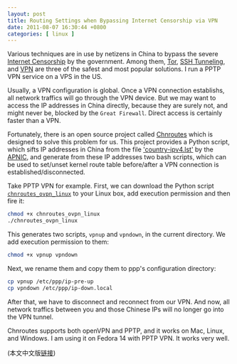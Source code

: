 ```yaml
---
layout: post
title: Routing Settings when Bypassing Internet Censorship via VPN
date: 2011-08-07 16:30:44 +0800
categories: [ linux ]
---
```


Various techniques are in use by netizens in China to bypass the severe [Internet Censorship][gfw] by the government.
Among them, [Tor][tor], [SSH Tunneling][ssh-tunnel], and [VPN][vpn] are three of the safest and most popular solutions. I run a PPTP VPN service on a VPS in the US.

<!-- more -->

Usually, a VPN configuration is global. Once a VPN connection establishs, all network traffics will go through the VPN device.
But we may want to access the IP addresses in China directly, because they are surely not, and might never be, blocked by the `Great Firewall`.
Direct access is certainly faster than a VPN.

Fortunately, there is an open source project called [Chnroutes][chnroutes] which is designed to solve this problem for us.
This project provides a Python script, which sifts IP addresses in China from the file ['country-ipv4.lst'][ipv4-list] by the [APNIC][apnic],
and generate from these IP addresses two bash scripts, which can be used to set/unset kernel route table before/after a VPN connection is established/disconnected.

Take PPTP VPN for example. First, we can download the Python script [`chnroutes_ovpn_linux`][ovpn-script] to your Linux box, add execution permission and then fire it:

``` bash
chmod +x chnroutes_ovpn_linux
./chnroutes_ovpn_linux
```

This generates two scripts, `vpnup` and `vpndown`, in the current directory. We add execution permission to them:

``` bash
chmod +x vpnup vpndown
```

Next, we rename them and copy them to ppp's configuration directory:

``` bash
cp vpnup /etc/ppp/ip-pre-up
cp vpndown /etc/ppp/ip-down.local
```

After that, we have to disconnect and reconnect from our VPN. And now, all network traffics between you and those Chinese IPs will no longer go into the VPN tunnel.

Chnroutes supports both openVPN and PPTP, and it works on Mac, Linux, and Windows. I am using it on Fedora 14 with PPTP VPN. It works very well.

(本文中文版[链接][chinese])

[gfw]:                  http://en.wikipedia.org/wiki/Internet_censorship_in_the_People%27s_Republic_of_China
[tor]:                  https://www.torproject.org/
[ssh-tunnel]:           http://en.wikipedia.org/wiki/Tunneling_protocol#Secure_Shell_tunneling
[vpn]:                  http://en.wikipedia.org/wiki/Virtual_private_network
[pptp-vpn]:             /linux/2011/07/04/pptp-vpn/
[chnroutes]:            http://code.google.com/p/chnroutes/
[apnic]:                http://www.apnic.net/
[ipv4-list]:            http://ftp.apnic.net/apnic/dbase/data/country-ipv4.lst
[ovpn-script]:          http://code.google.com/p/chnroutes/downloads/detail?name=chnroutes_ovpn_linux
[chinese]:              /linux/2011/08/08/route-by-ip-addresses-when-using-vpn-to-bypass-internet-censorship-chs/
